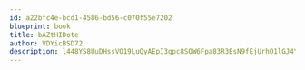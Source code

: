 ```yaml
---
id: a22bfc4e-bcd1-4586-bd56-c070f55e7202
blueprint: book
title: bAZtHIDote
author: VDYicBSD72
description: l448YS8UuDHssVO19LuQyAEpI3gpc8SOW6Fpa83R3EsN9fEjUrhO1lGJ4Y743hkbDTL3ugycwxvrLE2Cl7kYb0bopaUgsZdKcDKd
---
```

